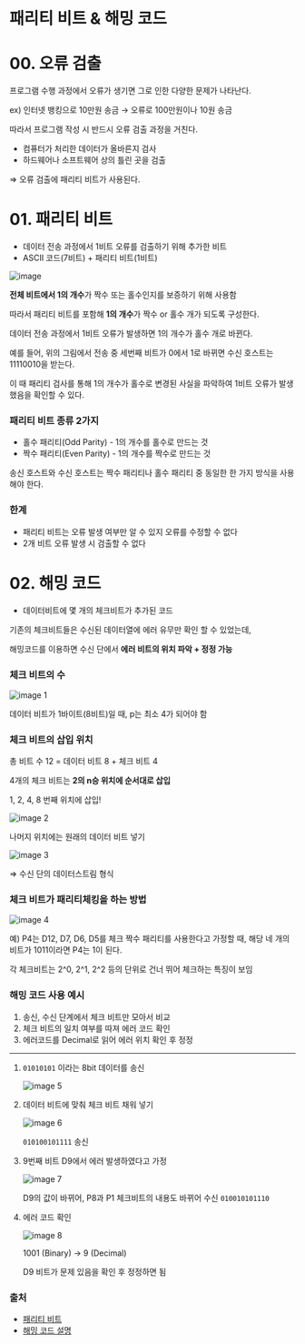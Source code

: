 # 패리티 비트 & 해밍 코드

# 00. 오류 검출

프로그램 수행 과정에서 오류가 생기면 그로 인한 다양한 문제가 나타난다.

ex) 인터넷 뱅킹으로 10만원 송금 → 오류로 100만원이나 10원 송금

따라서 프로그램 작성 시 반드시 오류 검출 과정을 거친다.

- 컴퓨터가 처리한 데이터가 올바른지 검사
- 하드웨어나 소프트웨어 상의 틀린 곳을 검출

⇒ 오류 검출에 패리티 비트가 사용된다.

# 01. 패리티 비트

- 데이터 전송 과정에서 1비트 오류를 검출하기 위해 추가한 비트
- ASCII 코드(7비트) + 패리티 비트(1비트)

![image](https://github.com/user-attachments/assets/de9d5b79-c863-4aeb-9b5e-652ba242b9c8)

**전체 비트에서 1의 개수**가 짝수 또는 홀수인지를 보증하기 위해 사용함

따라서 패리티 비트를 포함해 **1의 개수**가 짝수 or 홀수 개가 되도록 구성한다.

데이터 전송 과정에서 1비트 오류가 발생하면 1의 개수가 홀수 개로 바뀐다.

예를 들어, 위의 그림에서 전송 중 세번째 비트가 0에서 1로 바뀌면 수신 호스트는 11110010을 받는다. 

이 때 패리티 검사를 통해 1의 개수가 홀수로 변경된 사실을 파악하여 1비트 오류가 발생했음을 확인할 수 있다.

### 패리티 비트 종류 2가지

- 홀수 패리티(Odd Parity) - 1의 개수를 홀수로 만드는 것
- 짝수 패리티(Even Parity) - 1의 개수를 짝수로 만드는 것

 송신 호스트와 수신 호스트는 짝수 패리티나 홀수 패리티 중 동일한 한 가지 방식을 사용해야 한다.

### 한계

- 패리티 비트는 오류 발생 여부만 알 수 있지 오류를 수정할 수 없다
- 2개 비트 오류 발생 시 검출할 수 없다

# 02. 해밍 코드

- 데이터비트에 몇 개의 체크비트가 추가된 코드

기존의 체크비트들은 수신된 데이터열에 에러 유무만 확인 할 수 있었는데,

해밍코드를 이용하면 수신 단에서 **에러 비트의 위치 파악 + 정정 가능**

### 체크 비트의 수

![image 1](https://github.com/user-attachments/assets/970e9e59-bc4e-4c63-ab74-dac2c9d94bbe)

데이터 비트가 1바이트(8비트)일 때, p는 최소 4가 되어야 함

### 체크 비트의 삽입 위치

총 비트 수 12 = 데이터 비트 8 + 체크 비트 4

4개의 체크 비트는 **2의 n승 위치에 순서대로 삽입**

1, 2, 4, 8 번째 위치에 삽입!

![image 2](https://github.com/user-attachments/assets/a1550416-bcfa-46cb-823c-ea6043bc57a1)

나머지 위치에는 원래의 데이터 비트 넣기

![image 3](https://github.com/user-attachments/assets/44d2678c-bba8-4986-a9aa-9fbed37cb8fe)

⇒ 수신 단의 데이터스트림 형식

### 체크 비트가 패리티체킹을 하는 방법

![image 4](https://github.com/user-attachments/assets/3a27433c-3270-44fc-a245-2467451325a9)

예) P4는 D12, D7, D6, D5를 체크
짝수 패리티를 사용한다고 가정할 때, 해당 네 개의 비트가 1011이라면 P4는 1이 된다.

각 체크비트는 2^0, 2^1, 2^2 등의 단위로 건너 뛰어 체크하는 특징이 보임

### 해밍 코드 사용 예시

1. 송신, 수신 단계에서 체크 비트만 모아서 비교
2. 체크 비트의 일치 여부를 따져 에러 코드 확인
3. 에러코드를 Decimal로 읽어 에러 위치 확인 후 정정

---

1. `01010101` 이라는 8bit 데이터를 송신
    
    ![image 5](https://github.com/user-attachments/assets/cc2e43ea-ee50-4842-bcbf-a7316a6bee2a)
    
2. 데이터 비트에 맞춰 체크 비트 채워 넣기
    
    ![image 6](https://github.com/user-attachments/assets/da18e4df-5182-4ef8-85da-2ff8ed7467d0)
    
    `010100101111` 송신
    
3. 9번째 비트 D9에서 에러 발생하였다고 가정
    
    ![image 7](https://github.com/user-attachments/assets/83257d65-dc67-4197-8e28-fa9ec3f2d62a)
    
    D9의 값이 바뀌어, P8과 P1 체크비트의 내용도 바뀌어 수신 `010010101110`
    

1. 에러 코드 확인
    
    ![image 8](https://github.com/user-attachments/assets/9d09fa41-6f13-41c8-9959-39b7c94926d8)
    
    1001 (Binary) → 9 (Decimal)
    
    D9 비트가 문제 있음을 확인 후 정정하면 됨
    

### 출처

- [패리티 비트](https://www.nise.go.kr/sedu/pt/page1_05.html)
- [해밍 코드 설명](https://m.blog.naver.com/ggggamang/221113176831)
